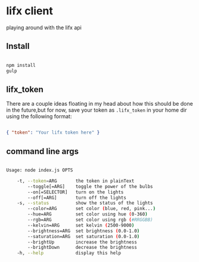 lifx client
===========

playing around with the lifx api


Install
-------

```bash

npm install
gulp

```

lifx_token
----------

There are a  couple ideas floating in my head about how this should be
done in the future,but for now, save your token as `.lifx_token` in
your home dir using the following format:

```json

{ "token": "Your lifx token here" }

```


command line args
-----------------

```bash

Usage: node index.js OPTS

    -t, --token=ARG       the token in plainText
        --toggle[=ARG]    toggle the power of the bulbs
        --on[=SELECTOR]   turn on the lights
        --off[=ARG]       turn off the lights
    -s, --status          show the status of the lights
        --color=ARG       set color (blue, red, pink...)
        --hue=ARG         set color using hue (0-360)
        --rgb=ARG         set color using rgb (#RRGGBB)
        --kelvin=ARG      set kelvin (2500-9000)
        --brightness=ARG  set brightness (0.0-1.0)
        --saturation=ARG  set saturation (0.0-1.0)
        --brightUp        increase the brightness
        --brightDown      decrease the brightness
    -h, --help            display this help


```
